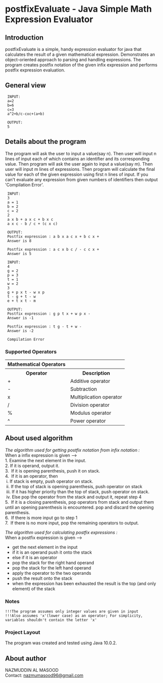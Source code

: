 postfixEvaluate - Java Simple Math Expression Evaluator
=================================================

## Introduction
postfixEvaluate is a simple, handy expression evaluator for java that calculates the result of a given mathematical expression. Demonstrates an object-oriented approach to parsing and handling expressions. The program creates postfix notation of the given infix expression and performs postfix expression evaluation. 

## General view
```
 INPUT:
 a=2
 b=6
 c=3
 a^2+b/c-cxc+(a+b)
 
 OUTPUT:
 5
```
## Details about the program
The program will ask the user to input a value(say n). 
 Then user will input n lines of input each of which contains an identifier and its corresponding value. 
 Then program will ask the user again to input a value(say m). Then user will input m lines of expressions. 
 Then program will calculate the final value for each of the given expression using first n lines of input. 
 If you can't evaluate any expression from given numbers of identifiers then output 'Compilation Error'.  
``` 
 INPUT:
 3
 a = 1
 b = 2
 c = 2
 2
 a x b + a x c + b x c
 a x c - b / c + (c x c)
 
 OUTPUT:
 Postfix expression : a b x a c x + b c x + 
 Answer is 8
 
 Postfix expression : a c x b c / - c c x +  
 Answer is 5
 
 INPUT:
 4
 g = 2
 p = 3
 t = 1
 w = 2
 3
 g + p x t - w x p
 t - g + t - w
 e + t x t - m
 
 OUTPUT:
 Postfix expression : g p t x + w p x - 
 Answer is -1
 
 Postfix expression : t g - t + w -  
 Answer is -2
 
 Compilation Error
``` 
### Supported Operators
<table>
  <tr><th>Mathematical Operators</th></tr>
  <tr><th>Operator</th><th>Description</th></tr>
  <tr><td>+</td><td>Additive operator</td></tr>
  <tr><td>-</td><td>Subtraction</td></tr>
  <tr><td>x</td><td>Multiplication operator</td></tr>
  <tr><td>/</td><td>Division operator</td></tr>
  <tr><td>%</td><td>Modulus operator</td></tr>
  <tr><td>^</td><td>Power operator</td></tr>
</table>

## About used algorithm
 *The algorithm used for getting postfix notation from infix notation :*
 <br>When a infix expression is given -->
 <br>1. Examine the next element in the input.
 <br>2. If it is operand, output it.
 <br>3.  If it is opening parenthesis, push it on stack.
 <br>4.  If it is an operator, then
  <br>  &nbsp;i. If stack is empty, push operator on stack.
  <br>  &nbsp;ii. If the top of stack is opening parenthesis, push operator on stack
  <br>  &nbsp;iii. If it has higher priority than the top of stack, push operator on stack.
  <br>  &nbsp;iv. Else pop the operator from the stack and output it, repeat step 4 
 <br>5.  If it is a closing parenthesis, pop operators from stack and output them until 
  an opening parenthesis is encountered. pop and discard the opening parenthesis.
 <br>6.  If there is more input go to step 1
 <br>7.  If there is no more input, pop the remaining operators to output.
 
  *The algorithm used for calculating postfix expressions :*
   <br>When a postfix expression is given -->
 - get the next element in the input
 - if it is an operand push it onto the stack
 - else if it is an operator
 - pop the stack for the right hand operand
 - pop the stack for the left hand operand
 - apply the operator to the two operands
 - push the result onto the stack
 - when the expression has been exhausted the result is the top (and only element) of the stack

### Notes
```
!!!The program assumes only integer values are given in input
!!!Also assumes 'x'(lower case) as an operator; For simplicity, variables shouldn't contain the letter 'x' 
```

### Project Layout
The program was created and tested using Java 10.0.2.

## About author
 NAZMUDDIN AL MASOOD 
 <br> Contact: nazmumasood96@gmail.com


